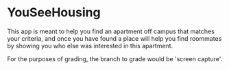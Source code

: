 # YouSeeHousing

This app is meant to help you find an apartment off campus that matches your criteria, and once you have 
found a place will help you find roommates by showing you who else was interested in this apartment. 

For the purposes of grading, the branch to grade would be 'screen capture'.  
